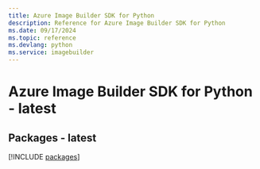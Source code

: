 ```yaml
---
title: Azure Image Builder SDK for Python
description: Reference for Azure Image Builder SDK for Python
ms.date: 09/17/2024
ms.topic: reference
ms.devlang: python
ms.service: imagebuilder
---
```

# Azure Image Builder SDK for Python - latest
## Packages - latest
[!INCLUDE [packages](image-builder-index.md)]